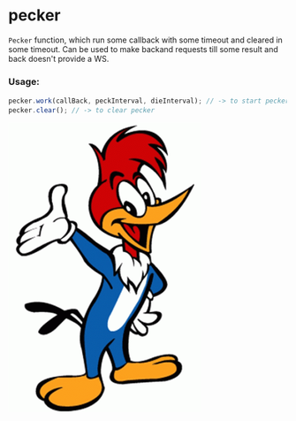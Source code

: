 # pecker
`Pecker` function, which run some callback with some timeout and cleared in some timeout. Can be used to make backand requests till some result and back doesn't provide a WS.

### Usage:

``` js
pecker.work(callBack, peckInterval, dieInterval); // -> to start pecker
pecker.clear(); // -> to clear pecker
```
![alt text](./woody.jpg)
